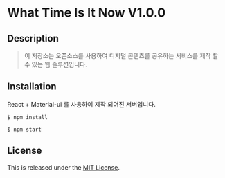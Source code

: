 What Time Is It Now V1.0.0
===============================

Description
-----------

> 이 저장소는 오픈소스를 사용하여 디지털 콘텐츠를 공유하는 서비스를 제작 할 수 있는 웹 솔루션입니다.


Installation
------------

React + Material-ui 를 사용하여 제작 되어진 서버입니다.

~~~
$ npm install

$ npm start

~~~





## License

This is released under the [MIT License](https://opensource.org/licenses/MIT).
